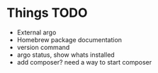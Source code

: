 # Things TODO

- External argo
- Homebrew package documentation
- version command
- argo status, show whats installed
- add composer? need a way to start composer
